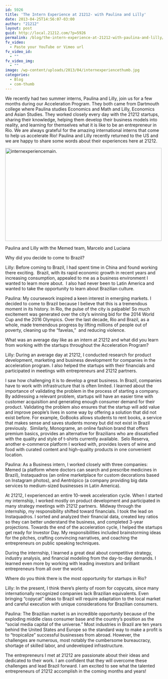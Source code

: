 ```yaml
---
id: 5926
title: 'The Intern Experience at 21212- with Paulina and Lilly'
date: 2013-04-25T14:56:07-03:00
author: "21212"
layout: post
guid: http://local.21212.com/?p=5926
permalink: /blog/the-intern-experience-at-21212-with-paulina-and-lilly/
fv_video:
  - Paste your YouTube or Vimeo url
fv_video_id:
  - ""
fv_video_img:
  - ""
image: /wp-content/uploads/2013/04/internexperiencethumb.jpg
categories:
  - Blog
  - com-thumb
---
```

<p dir="ltr">
  We recently had two summer interns, Paulina and Lilly, join us for a few months during our Acceleration Program. They both came from Dartmouth college where Paulina studies Economics and Math and Lilly, Economics and Asian Studies. They worked closely every day with the 21212 startups, sharing their knowledge, helping them develop their business models into reality, and learning for themselves what it is like to be an entrepreneur in Rio. We are always grateful for the amazing international interns that come to help us accelerate Rio! Paulina and Lilly recently returned to the US and we are happy to share some words about their experiences here at 21212.
</p>

<div id="attachment_5942" style="width: 510px" class="wp-caption aligncenter">
  <a href="http://local.21212.com/wp-content/uploads/2013/04/internexperiencemain..jpg"><img aria-describedby="caption-attachment-5942" class="size-full wp-image-5942 " alt="internexperiencemain." src="http://local.21212.com/wp-content/uploads/2013/04/internexperiencemain..jpg" width="500" height="298" srcset="http://localhost:8080/wp-content/uploads/2013/04/internexperiencemain..jpg 500w, http://localhost:8080/wp-content/uploads/2013/04/internexperiencemain.-300x178.jpg 300w" sizes="(max-width: 500px) 100vw, 500px" /></a>
  
  <p id="caption-attachment-5942" class="wp-caption-text">
    Paulina and Lilly with the Memed team, Marcelo and Luciana
  </p>
</div>

<p dir="ltr">
  Why did you decide to come to Brazil?
</p>

<p dir="ltr">
  Lilly: Before coming to Brazil, I had spent time in China and found working there exciting.  Brazil, with its rapid economic growth in recent years and increasing consumption, appealed to me as a business environment I wanted to learn more about.  I also had never been to Latin America and wanted to take the opportunity to learn about Brazilian culture.
</p>

<p dir="ltr">
  Paulina: My coursework inspired a keen interest in emerging markets. I decided to come to Brazil because I believe that this is a tremendous moment in its history. In Rio, the pulse of the city is palpable! So much excitement was generated over the city’s winning bid for the 2014 World Cup and the 2016 Olympics. Over the last decade, Rio and Brazil, as a whole, made tremendous progress by lifting millions of people out of poverty, cleaning up the “favelas,”  and reducing violence.
</p>

<p dir="ltr">
  What was an average day like as an intern at 21212 and what did you learn from working with the startups throughout the Acceleration Program?
</p>

<p dir="ltr">
  Lilly: During an average day at 21212, I conducted research for product development, marketing and business development for companies in the acceleration program. I also helped the startups with their financials and participated in meetings with entrepreneurs and 21212 partners.
</p>

<p dir="ltr">
  I saw how challenging it is to develop a great business. In Brazil, companies have to work with infrastructure that is often limited. I learned about the importance of validating the problem in the process of starting a company. By addressing a relevant problem, startups will have an easier time with customer acquisition and generating enough consumer demand for their product. Validating the problem also ensures that the startup will add value and improve people’s lives in some way by offering a solution that did not exist before. For example, GoBooks allows students to rent books, a service that makes sense and saves students money but did not exist in Brazil previously.  Similarly, Monograme, an online fashion brand that offers premium basics, provides an alternative for Brazilians who are dissatisfied with the quality and style of t-shirts currently available.  Selo Reserva, another e-commerce platform I worked with, provides lovers of wine and food with curated content and high-quality products in one convenient location.
</p>

<p dir="ltr">
  Paulina: As a Business intern, I worked closely with three companies: Memed (a platform where doctors can search and prescribe medicines in Brazil), Instaquadros (an online marketplace for custom decorations based on Instagram photos), and Aentrópico (a company providing big data services to medium-sized businesses in Latin America).
</p>

<p dir="ltr">
  At 21212, I experienced an entire 10-week acceleration cycle. When I started my internship, I worked mostly on product development and participated in many strategy meetings with 21212 partners.  Midway through the internship, my responsibility shifted toward financials. I took the lead on Instaquadros. I sorted and analyzed their financial data, created key ratios so they can better understand the business, and completed 3-year projections. Towards the end of the acceleration cycle, I helped the startups get ready for Investor Day. My responsibilities included brainstorming ideas for the pitches, crafting convincing narratives, and coaching the entrepreneurs on public speaking techniques.
</p>

<p dir="ltr">
  During the internship, I learned a great deal about competitive strategy, industry analysis, and financial modeling from the day-to-day demands. I learned even more by working with leading investors and brilliant entrepreneurs from all over the world.
</p>

<p dir="ltr">
  Where do you think there is the most opportunity for startups in Rio?
</p>

<p dir="ltr">
  Lilly: In the present, I think there’s plenty of room for copycats, since many internationally recognized companies lack Brazilian equivalents. Even bringing “copycat” ideas to Brazil will require adaptation to the local market and careful execution with unique considerations for Brazilian consumers.
</p>

<p dir="ltr">
  Paulina: The Brazilian market is an incredible opportunity because of the exploding middle class consumer base and the country’s position as the “social media capital of the universe.” Most industries in Brazil are ten years behind the United States and Europe so the standard way to make a profit is to “tropicalize” successful businesses from abroad. However, the challenges are numerous, most notably the cumbersome bureaucracy, shortage of skilled labor, and undeveloped infrastructure.
</p>

<p dir="ltr">
  The entrepreneurs I met at 21212 are passionate about their ideas and dedicated to their work. I am confident that they will overcome these challenges and lead Brazil forward. I am excited to see what the talented entrepreneurs of 21212 accomplish in the coming months and years!
</p>